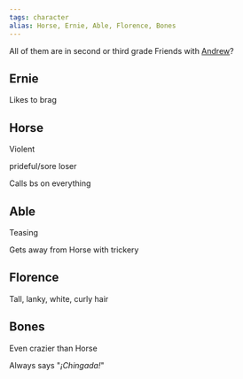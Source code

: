 ```yaml
---
tags: character
alias: Horse, Ernie, Able, Florence, Bones
---
```

All of them are in second or third grade
Friends with [Andrew](</Andrew>)?

## Ernie
Likes to brag

## Horse
Violent

prideful/sore loser

Calls bs on everything

## Able
Teasing

Gets away from Horse with trickery

## Florence
Tall, lanky, white, curly hair

## Bones
Even crazier than Horse

Always says "*¡Chingada!*"
